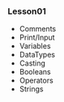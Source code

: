 ### Lesson01
  - Comments
  - Print/Input
  - Variables
  - DataTypes
  - Casting
  - Booleans
  - Operators
  - Strings